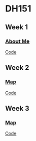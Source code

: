 # DH151

## Week 1
### [About Me](https://hanarama.github.io/Week%201/aboutme.html)
[Code](https://github.com/hanarama/DH151/blob/main/Week%201/aboutme.html)

## Week 2 
### [Map](https://hanarama.github.io/DH151/Week%202/index.html)
[Code](https://github.com/hanarama/DH151/blob/main/Week%202/index.html)

## Week 3
### [Map](https://hanarama.github.io/DH151/Week3/index.html)
[Code](https://github.com/hanarama/DH151/blob/main/Week3/index.html)
